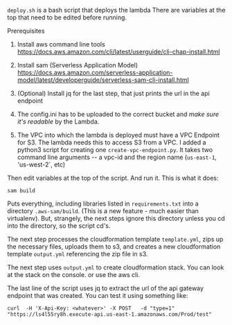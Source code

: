`deploy.sh` is a bash script that deploys the lambda
There are variables at the top that need to be edited before running.

Prerequisites

1. Install aws command line tools  https://docs.aws.amazon.com/cli/latest/userguide/cli-chap-install.html

2. Install sam (Serverless Application Model) https://docs.aws.amazon.com/serverless-application-model/latest/developerguide/serverless-sam-cli-install.html


3. (Optional) Install jq for the last step, that just prints the url in the api endpoint

4. The config.ini has to be uploaded to the correct bucket and *make sure it's readable* by the Lambda. 

5. The VPC into which the lambda is deployed must have a VPC Endpoint for S3.  The lambda needs this to access S3 from a VPC.  I added a python3 script for creating one `create-vpc-endpoint.py`.  It takes two command line arguments -- a vpc-id and the region name (`us-east-1`, 'us-west-2`, etc)



Then edit variables at the top of the script.   And run it.  This is what it does:

``sam build``

Puts everything, including libraries listed in `requirements.txt` into a directory `.aws-sam/build`.  (This is a new feature - much easier than virtualenv).   But, strangely, the next steps ignore this directory unless you cd into the directory, so the script cd's.

The next step  processes the cloudformation template `template.yml`, zips up the necessary files, uploads them to s3, and creates a new cloudformation template `output.yml` referencing the zip file in s3.

The next step uses `output.yml` to create cloudformation stack.  You can look at the stack on the console.  or use the aws cli.

The last line of the script uses jq to extract the url of the api gateway endpoint that was created.  You can test it using something like: 

``curl  -H 'X-Api-Key: <whatever>' -X POST   -d "type=1" "https://ls4l55ry8h.execute-api.us-east-1.amazonaws.com/Prod/test"``





